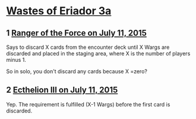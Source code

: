 # [Wastes of Eriador 3a](https://community.fantasyflightgames.com/topic/182325-wastes-of-eriador-3a/)

## 1 [Ranger of the Force on July 11, 2015](https://community.fantasyflightgames.com/topic/182325-wastes-of-eriador-3a/?do=findComment&comment=1689386)

Says to discard X cards from the encounter deck until X Wargs are discarded and placed in the staging area, where X is the number of players minus 1.

So in solo, you don't discard any cards because X =zero?

## 2 [Ecthelion III on July 11, 2015](https://community.fantasyflightgames.com/topic/182325-wastes-of-eriador-3a/?do=findComment&comment=1689391)

Yep. The requirement is fulfilled (X-1 Wargs) before the first card is discarded.

